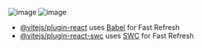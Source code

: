 ![image](https://github.com/user-attachments/assets/f34c3165-fe4a-46d8-a93f-8f46cb567cc8)
![image](https://github.com/user-attachments/assets/95782be6-2be7-4403-b24d-808aea6f2712)


- [@vitejs/plugin-react](https://github.com/vitejs/vite-plugin-react/blob/main/packages/plugin-react/README.md) uses [Babel](https://babeljs.io/) for Fast Refresh
- [@vitejs/plugin-react-swc](https://github.com/vitejs/vite-plugin-react-swc) uses [SWC](https://swc.rs/) for Fast Refresh
